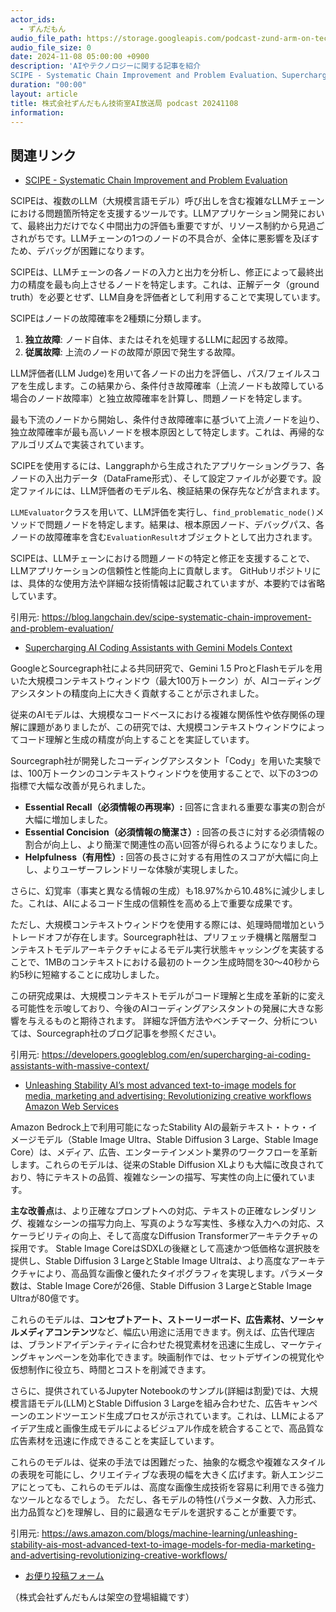 ```yaml
---
actor_ids:
  - ずんだもん
audio_file_path: https://storage.googleapis.com/podcast-zund-arm-on-tech/audio/株式会社ずんだもん技術室AI放送局_podcast_20241108.mp3
audio_file_size: 0
date: 2024-11-08 05:00:00 +0900
description: 'AIやテクノロジーに関する記事を紹介  
SCIPE - Systematic Chain Improvement and Problem Evaluation、Supercharging AI Coding Assistants with Gemini Models Context、Unleashing Stability AI’s most advanced text-to-image models for media, marketing and advertising: Revolutionizing creative workflows  Amazon Web Services'
duration: "00:00"
layout: article
title: 株式会社ずんだもん技術室AI放送局 podcast 20241108
information: 
---
```


## 関連リンク


- [SCIPE - Systematic Chain Improvement and Problem Evaluation](https://blog.langchain.dev/scipe-systematic-chain-improvement-and-problem-evaluation/)  



SCIPEは、複数のLLM（大規模言語モデル）呼び出しを含む複雑なLLMチェーンにおける問題箇所特定を支援するツールです。LLMアプリケーション開発において、最終出力だけでなく中間出力の評価も重要ですが、リソース制約から見過ごされがちです。LLMチェーンの1つのノードの不具合が、全体に悪影響を及ぼすため、デバッグが困難になります。

SCIPEは、LLMチェーンの各ノードの入力と出力を分析し、修正によって最終出力の精度を最も向上させるノードを特定します。これは、正解データ（ground truth）を必要とせず、LLM自身を評価者として利用することで実現しています。

SCIPEはノードの故障確率を2種類に分類します。

1. **独立故障**: ノード自体、またはそれを処理するLLMに起因する故障。
2. **従属故障**: 上流のノードの故障が原因で発生する故障。

LLM評価者(LLM Judge)を用いて各ノードの出力を評価し、パス/フェイルスコアを生成します。この結果から、条件付き故障確率（上流ノードも故障している場合のノード故障率）と独立故障確率を計算し、問題ノードを特定します。

最も下流のノードから開始し、条件付き故障確率に基づいて上流ノードを辿り、独立故障確率が最も高いノードを根本原因として特定します。これは、再帰的なアルゴリズムで実装されています。

SCIPEを使用するには、Langgraphから生成されたアプリケーショングラフ、各ノードの入出力データ（DataFrame形式）、そして設定ファイルが必要です。設定ファイルには、LLM評価者のモデル名、検証結果の保存先などが含まれます。

`LLMEvaluator`クラスを用いて、LLM評価を実行し、`find_problematic_node()`メソッドで問題ノードを特定します。結果は、根本原因ノード、デバッグパス、各ノードの故障確率を含む`EvaluationResult`オブジェクトとして出力されます。

SCIPEは、LLMチェーンにおける問題ノードの特定と修正を支援することで、LLMアプリケーションの信頼性と性能向上に貢献します。  GitHubリポジトリには、具体的な使用方法や詳細な技術情報は記載されていますが、本要約では省略しています。


引用元: https://blog.langchain.dev/scipe-systematic-chain-improvement-and-problem-evaluation/


- [Supercharging AI Coding Assistants with Gemini Models Context](https://developers.googleblog.com/en/supercharging-ai-coding-assistants-with-massive-context/)  



GoogleとSourcegraph社による共同研究で、Gemini 1.5 ProとFlashモデルを用いた大規模コンテキストウィンドウ（最大100万トークン）が、AIコーディングアシスタントの精度向上に大きく貢献することが示されました。

従来のAIモデルは、大規模なコードベースにおける複雑な関係性や依存関係の理解に課題がありましたが、この研究では、大規模コンテキストウィンドウによってコード理解と生成の精度が向上することを実証しています。

Sourcegraph社が開発したコーディングアシスタント「Cody」を用いた実験では、100万トークンのコンテキストウィンドウを使用することで、以下の3つの指標で大幅な改善が見られました。

* **Essential Recall（必須情報の再現率）:** 回答に含まれる重要な事実の割合が大幅に増加しました。
* **Essential Concision（必須情報の簡潔さ）:** 回答の長さに対する必須情報の割合が向上し、より簡潔で関連性の高い回答が得られるようになりました。
* **Helpfulness（有用性）:** 回答の長さに対する有用性のスコアが大幅に向上し、よりユーザーフレンドリーな体験が実現しました。

さらに、幻覚率（事実と異なる情報の生成）も18.97%から10.48%に減少しました。これは、AIによるコード生成の信頼性を高める上で重要な成果です。

ただし、大規模コンテキストウィンドウを使用する際には、処理時間増加というトレードオフが存在します。Sourcegraph社は、プリフェッチ機構と階層型コンテキストモデルアーキテクチャによるモデル実行状態キャッシングを実装することで、1MBのコンテキストにおける最初のトークン生成時間を30～40秒から約5秒に短縮することに成功しました。

この研究成果は、大規模コンテキストモデルがコード理解と生成を革新的に変える可能性を示唆しており、今後のAIコーディングアシスタントの発展に大きな影響を与えるものと期待されます。  詳細な評価方法やベンチマーク、分析については、Sourcegraph社のブログ記事を参照ください。


引用元: https://developers.googleblog.com/en/supercharging-ai-coding-assistants-with-massive-context/


- [Unleashing Stability AI’s most advanced text-to-image models for media, marketing and advertising: Revolutionizing creative workflows  Amazon Web Services](https://aws.amazon.com/blogs/machine-learning/unleashing-stability-ais-most-advanced-text-to-image-models-for-media-marketing-and-advertising-revolutionizing-creative-workflows/)  



Amazon Bedrock上で利用可能になったStability AIの最新テキスト・トゥ・イメージモデル（Stable Image Ultra、Stable Diffusion 3 Large、Stable Image Core）は、メディア、広告、エンターテインメント業界のワークフローを革新します。これらのモデルは、従来のStable Diffusion XLよりも大幅に改良されており、特にテキストの品質、複雑なシーンの描写、写実性の向上に優れています。

**主な改善点**は、より正確なプロンプトへの対応、テキストの正確なレンダリング、複雑なシーンの描写力向上、写真のような写実性、多様な入力への対応、スケーラビリティの向上、そして高度なDiffusion Transformerアーキテクチャの採用です。  Stable Image CoreはSDXLの後継として高速かつ低価格な選択肢を提供し、Stable Diffusion 3 LargeとStable Image Ultraは、より高度なアーキテクチャにより、高品質な画像と優れたタイポグラフィを実現します。パラメータ数は、Stable Image Coreが26億、Stable Diffusion 3 LargeとStable Image Ultraが80億です。

これらのモデルは、**コンセプトアート、ストーリーボード、広告素材、ソーシャルメディアコンテンツ**など、幅広い用途に活用できます。例えば、広告代理店は、ブランドアイデンティティに合わせた視覚素材を迅速に生成し、マーケティングキャンペーンを効率化できます。映画制作では、セットデザインの視覚化や仮想制作に役立ち、時間とコストを削減できます。

さらに、提供されているJupyter Notebookのサンプル(詳細は割愛)では、大規模言語モデル(LLM)とStable Diffusion 3 Largeを組み合わせた、広告キャンペーンのエンドツーエンド生成プロセスが示されています。これは、LLMによるアイデア生成と画像生成モデルによるビジュアル作成を統合することで、高品質な広告素材を迅速に作成できることを実証しています。

これらのモデルは、従来の手法では困難だった、抽象的な概念や複雑なスタイルの表現を可能にし、クリエイティブな表現の幅を大きく広げます。新人エンジニアにとっても、これらのモデルは、高度な画像生成技術を容易に利用できる強力なツールとなるでしょう。  ただし、各モデルの特性(パラメータ数、入力形式、出力品質など)を理解し、目的に最適なモデルを選択することが重要です。


引用元: https://aws.amazon.com/blogs/machine-learning/unleashing-stability-ais-most-advanced-text-to-image-models-for-media-marketing-and-advertising-revolutionizing-creative-workflows/



- [お便り投稿フォーム](https://forms.gle/ffg4JTfqdiqK62qf9)

（株式会社ずんだもんは架空の登場組織です）
